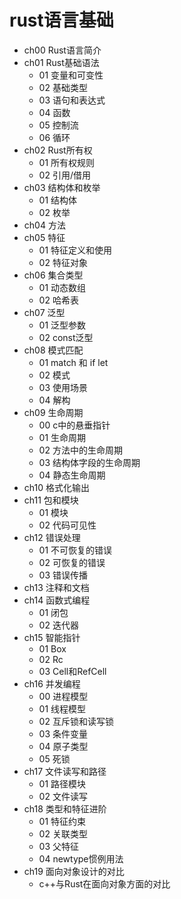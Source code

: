 # rust语言基础

- ch00 Rust语言简介
- ch01 Rust基础语法
  - 01 变量和可变性
  - 02 基础类型
  - 03 语句和表达式
  - 04 函数
  - 05 控制流
  - 06 循环
- ch02 Rust所有权
  - 01 所有权规则
  - 02 引用/借用
- ch03 结构体和枚举
  - 01 结构体
  - 02 枚举
- ch04 方法
- ch05 特征
  - 01 特征定义和使用
  - 02 特征对象
- ch06 集合类型
  - 01 动态数组
  - 02 哈希表
- ch07 泛型
  - 01 泛型参数
  - 02 const泛型
- ch08 模式匹配
  - 01 match 和 if let
  - 02 模式
  - 03 使用场景
  - 04 解构
- ch09 生命周期
  - 00 c中的悬垂指针
  - 01 生命周期
  - 02 方法中的生命周期
  - 03 结构体字段的生命周期
  - 04 静态生命周期
- ch10 格式化输出
- ch11 包和模块
  - 01 模块
  - 02 代码可见性
- ch12 错误处理
  - 01 不可恢复的错误
  - 02 可恢复的错误
  - 03 错误传播
- ch13 注释和文档
- ch14 函数式编程
  - 01 闭包
  - 02 迭代器
- ch15 智能指针
  - 01 Box
  - 02 Rc
  - 03 Cell和RefCell
- ch16 并发编程
  - 00 进程模型
  - 01 线程模型
  - 02 互斥锁和读写锁
  - 03 条件变量
  - 04 原子类型
  - 05 死锁
- ch17 文件读写和路径
  - 01 路径模块
  - 02 文件读写
- ch18 类型和特征进阶
  - 01 特征约束
  - 02 关联类型
  - 03 父特征
  - 04 newtype惯例用法
- ch19 面向对象设计的对比
  - c++与Rust在面向对象方面的对比
